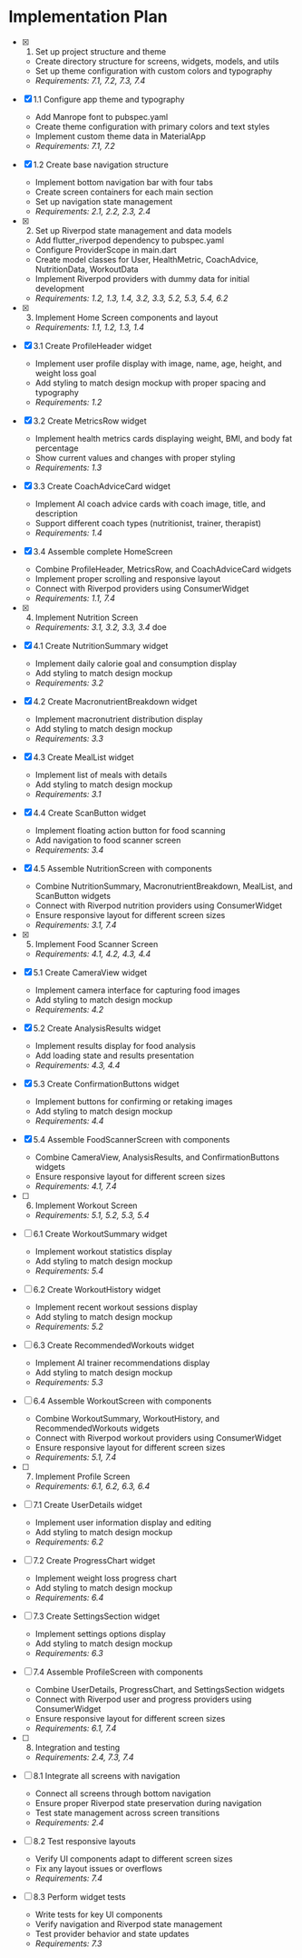 # Implementation Plan

- [x] 1. Set up project structure and theme

  - Create directory structure for screens, widgets, models, and utils
  - Set up theme configuration with custom colors and typography
  - _Requirements: 7.1, 7.2, 7.3, 7.4_

- [x] 1.1 Configure app theme and typography

  - Add Manrope font to pubspec.yaml
  - Create theme configuration with primary colors and text styles
  - Implement custom theme data in MaterialApp
  - _Requirements: 7.1, 7.2_

- [x] 1.2 Create base navigation structure

  - Implement bottom navigation bar with four tabs
  - Create screen containers for each main section
  - Set up navigation state management
  - _Requirements: 2.1, 2.2, 2.3, 2.4_

- [x] 2. Set up Riverpod state management and data models

  - Add flutter_riverpod dependency to pubspec.yaml
  - Configure ProviderScope in main.dart
  - Create model classes for User, HealthMetric, CoachAdvice, NutritionData, WorkoutData
  - Implement Riverpod providers with dummy data for initial development
  - _Requirements: 1.2, 1.3, 1.4, 3.2, 3.3, 5.2, 5.3, 5.4, 6.2_

- [x] 3. Implement Home Screen components and layout

  - _Requirements: 1.1, 1.2, 1.3, 1.4_

- [x] 3.1 Create ProfileHeader widget

  - Implement user profile display with image, name, age, height, and weight loss goal
  - Add styling to match design mockup with proper spacing and typography
  - _Requirements: 1.2_

- [x] 3.2 Create MetricsRow widget

  - Implement health metrics cards displaying weight, BMI, and body fat percentage
  - Show current values and changes with proper styling
  - _Requirements: 1.3_

- [x] 3.3 Create CoachAdviceCard widget

  - Implement AI coach advice cards with coach image, title, and description
  - Support different coach types (nutritionist, trainer, therapist)
  - _Requirements: 1.4_

- [x] 3.4 Assemble complete HomeScreen

  - Combine ProfileHeader, MetricsRow, and CoachAdviceCard widgets
  - Implement proper scrolling and responsive layout
  - Connect with Riverpod providers using ConsumerWidget
  - _Requirements: 1.1, 7.4_

- [x] 4. Implement Nutrition Screen
  - _Requirements: 3.1, 3.2, 3.3, 3.4_
    doe
- [x] 4.1 Create NutritionSummary widget

  - Implement daily calorie goal and consumption display
  - Add styling to match design mockup
  - _Requirements: 3.2_

- [x] 4.2 Create MacronutrientBreakdown widget

  - Implement macronutrient distribution display
  - Add styling to match design mockup
  - _Requirements: 3.3_

- [x] 4.3 Create MealList widget

  - Implement list of meals with details
  - Add styling to match design mockup
  - _Requirements: 3.1_

- [x] 4.4 Create ScanButton widget

  - Implement floating action button for food scanning
  - Add navigation to food scanner screen
  - _Requirements: 3.4_

- [x] 4.5 Assemble NutritionScreen with components

  - Combine NutritionSummary, MacronutrientBreakdown, MealList, and ScanButton widgets
  - Connect with Riverpod nutrition providers using ConsumerWidget
  - Ensure responsive layout for different screen sizes
  - _Requirements: 3.1, 7.4_

- [x] 5. Implement Food Scanner Screen

  - _Requirements: 4.1, 4.2, 4.3, 4.4_

- [x] 5.1 Create CameraView widget

  - Implement camera interface for capturing food images
  - Add styling to match design mockup
  - _Requirements: 4.2_

- [x] 5.2 Create AnalysisResults widget

  - Implement results display for food analysis
  - Add loading state and results presentation
  - _Requirements: 4.3, 4.4_

- [x] 5.3 Create ConfirmationButtons widget

  - Implement buttons for confirming or retaking images
  - Add styling to match design mockup
  - _Requirements: 4.4_

- [x] 5.4 Assemble FoodScannerScreen with components

  - Combine CameraView, AnalysisResults, and ConfirmationButtons widgets
  - Ensure responsive layout for different screen sizes
  - _Requirements: 4.1, 7.4_

- [ ] 6. Implement Workout Screen

  - _Requirements: 5.1, 5.2, 5.3, 5.4_

- [ ] 6.1 Create WorkoutSummary widget

  - Implement workout statistics display
  - Add styling to match design mockup
  - _Requirements: 5.4_

- [ ] 6.2 Create WorkoutHistory widget

  - Implement recent workout sessions display
  - Add styling to match design mockup
  - _Requirements: 5.2_

- [ ] 6.3 Create RecommendedWorkouts widget

  - Implement AI trainer recommendations display
  - Add styling to match design mockup
  - _Requirements: 5.3_

- [ ] 6.4 Assemble WorkoutScreen with components

  - Combine WorkoutSummary, WorkoutHistory, and RecommendedWorkouts widgets
  - Connect with Riverpod workout providers using ConsumerWidget
  - Ensure responsive layout for different screen sizes
  - _Requirements: 5.1, 7.4_

- [ ] 7. Implement Profile Screen

  - _Requirements: 6.1, 6.2, 6.3, 6.4_

- [ ] 7.1 Create UserDetails widget

  - Implement user information display and editing
  - Add styling to match design mockup
  - _Requirements: 6.2_

- [ ] 7.2 Create ProgressChart widget

  - Implement weight loss progress chart
  - Add styling to match design mockup
  - _Requirements: 6.4_

- [ ] 7.3 Create SettingsSection widget

  - Implement settings options display
  - Add styling to match design mockup
  - _Requirements: 6.3_

- [ ] 7.4 Assemble ProfileScreen with components

  - Combine UserDetails, ProgressChart, and SettingsSection widgets
  - Connect with Riverpod user and progress providers using ConsumerWidget
  - Ensure responsive layout for different screen sizes
  - _Requirements: 6.1, 7.4_

- [ ] 8. Integration and testing

  - _Requirements: 2.4, 7.3, 7.4_

- [ ] 8.1 Integrate all screens with navigation

  - Connect all screens through bottom navigation
  - Ensure proper Riverpod state preservation during navigation
  - Test state management across screen transitions
  - _Requirements: 2.4_

- [ ] 8.2 Test responsive layouts

  - Verify UI components adapt to different screen sizes
  - Fix any layout issues or overflows
  - _Requirements: 7.4_

- [ ] 8.3 Perform widget tests
  - Write tests for key UI components
  - Verify navigation and Riverpod state management
  - Test provider behavior and state updates
  - _Requirements: 7.3_
